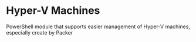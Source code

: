 # Hyper-V Machines

PowerShell module that supports easier management of Hyper-V machines, especially create by Packer
